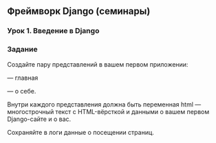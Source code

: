 ## Фреймворк Django (семинары)
### Урок 1. Введение в Django
### Задание

Создайте пару представлений в вашем первом приложении:

— главная

— о себе.

Внутри каждого представления должна быть переменная html — многострочный текст с HTML-вёрсткой и данными о вашем первом Django-сайте и о вас.

Сохраняйте в логи данные о посещении страниц.